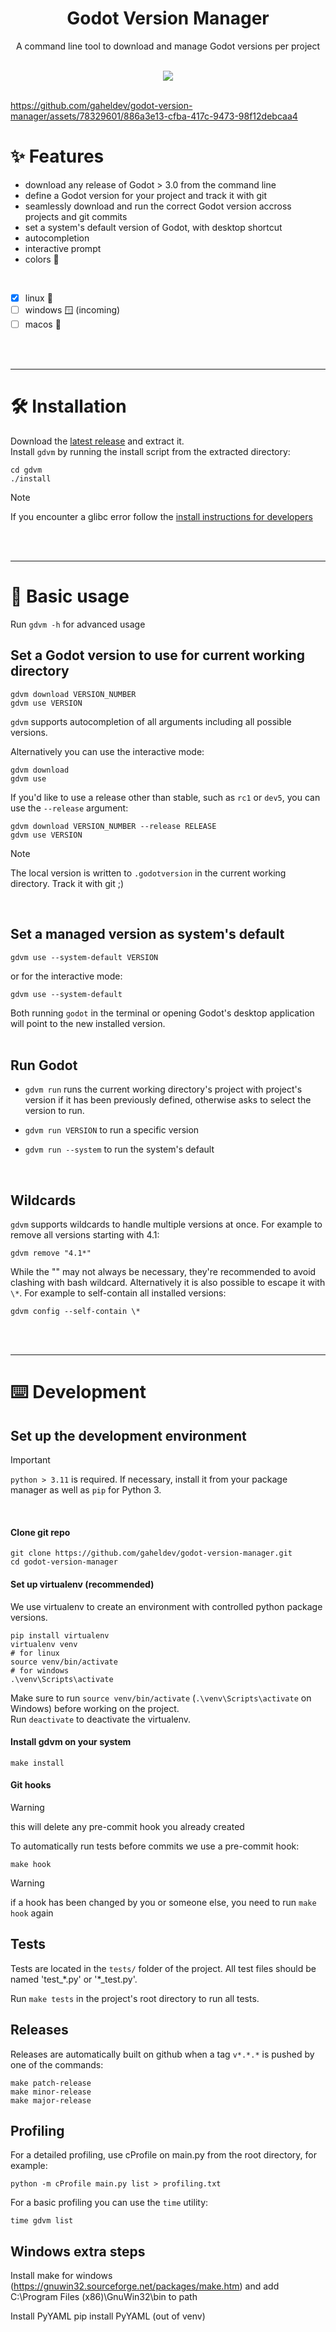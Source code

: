 <h1 align='center'>
Godot Version Manager
</h1>

<p align='center'>
A command line tool to download and manage Godot versions per project
</p>

<br/>

<div align="center">
<a href=https://github.com/gaheldev/godot-version-manager/releases/latest alt="Latest release">
	<img src=https://img.shields.io/github/v/release/gaheldev/godot-version-manager>
</a>
</div>

<br/>


https://github.com/gaheldev/godot-version-manager/assets/78329601/886a3e13-cfba-417c-9473-98f12debcaa4






# ✨ Features

* download any release of Godot > 3.0 from the command line
* define a Godot version for your project and track it with git
* seamlessly download and run the correct Godot version accross projects and git commits
* set a system's default version of Godot, with desktop shortcut
* autocompletion
* interactive prompt
* colors 🎉

<br/>

* [x] linux 🐧
* [ ] windows 🪟 (incoming)
* [ ] macos 🍎

<br></br>


---

# 🛠️ Installation

Download the [latest release](https://github.com/gaheldev/godot-version-manager/releases/latest) and extract it.  
Install `gdvm` by running the install script from the extracted directory:

```
cd gdvm
./install
```

>[!NOTE]
> If you encounter a glibc error follow the [install instructions for developers](#set-up-the-development-environment)

<br></br>

---

# 📝 Basic usage

Run ```gdvm -h``` for advanced usage

## Set a Godot version to use for current working directory
```
gdvm download VERSION_NUMBER
gdvm use VERSION
```
`gdvm` supports autocompletion of all arguments including all possible versions. 

Alternatively you can use the interactive mode:
```
gdvm download
gdvm use
```

If you'd like to use a release other than stable, such as `rc1` or `dev5`, you can use the `--release` argument:
```
gdvm download VERSION_NUMBER --release RELEASE
gdvm use VERSION
```

>[!NOTE]
> The local version is written to `.godotversion` in the current working directory. 
> Track it with git ;) 
<br/>

## Set a managed version as system's default
```
gdvm use --system-default VERSION
```
or for the interactive mode:
```
gdvm use --system-default
```

Both running ```godot``` in the terminal or opening Godot's desktop application will point to the new installed version.  
<br/>


## Run Godot

* `gdvm run` runs the current working directory's project with project's version if it has been previously defined, otherwise asks to select the version to run.
  
* `gdvm run VERSION` to run a specific version
  
* `gdvm run --system` to run the system's default

<br/>


## Wildcards

`gdvm` supports wildcards to handle multiple versions at once. For example to remove all versions starting with 4.1:

```
gdvm remove "4.1*"
```

While the "" may not always be necessary, they're recommended to avoid clashing with bash wildcard. Alternatively it is also possible to escape it with `\*`. For example to self-contain all installed versions:

```
gdvm config --self-contain \*
```
<br><br/>

---

# ⌨️ Development

## Set up the development environment

>[!IMPORTANT]
> `python > 3.11` is required. If necessary, install it from your package manager as well as `pip` for Python 3.
<br/>

<!--- Seems unnecessary 
The package uses `argcomplete` to autocomplete arguments. Install it on your system using:

```
# on Ubuntu
sudo apt install python3-argcomplete
sudo activate-global-python-argcomplete
```
--->

#### Clone git repo

```
git clone https://github.com/gaheldev/godot-version-manager.git
cd godot-version-manager
```

#### Set up virtualenv (recommended)

We use virtualenv to create an environment with controlled python package versions.

```
pip install virtualenv
virtualenv venv
# for linux
source venv/bin/activate
# for windows
.\venv\Scripts\activate
```

Make sure to run `source venv/bin/activate` (`.\venv\Scripts\activate` on Windows) before working on the project. <br>
Run `deactivate` to deactivate the virtualenv.

#### Install gdvm on your system

```
make install
```

#### Git hooks

> [!WARNING]
> this will delete any pre-commit hook you already created

To automatically run tests before commits we use a pre-commit hook:

```
make hook
```

> [!WARNING]
> if a hook has been changed by you or someone else, you need to run `make hook` again

## Tests

Tests are located in the `tests/` folder of the project. All test files should be named 'test_\*.py' or '\*_test.py'.

Run `make tests` in the project's root directory to run all tests.


## Releases

Releases are automatically built on github when a tag `v*.*.*` is pushed by one of the commands:

```
make patch-release
make minor-release
make major-release
```

## Profiling

For a detailed profiling, use cProfile on main.py from the root directory, for example:

```
python -m cProfile main.py list > profiling.txt
```

For a basic profiling you can use the `time` utility:

```
time gdvm list
```

## Windows extra steps

Install make for windows (https://gnuwin32.sourceforge.net/packages/make.htm) and add C:\Program Files (x86)\GnuWin32\bin to path

Install PyYAML pip install PyYAML (out of venv)